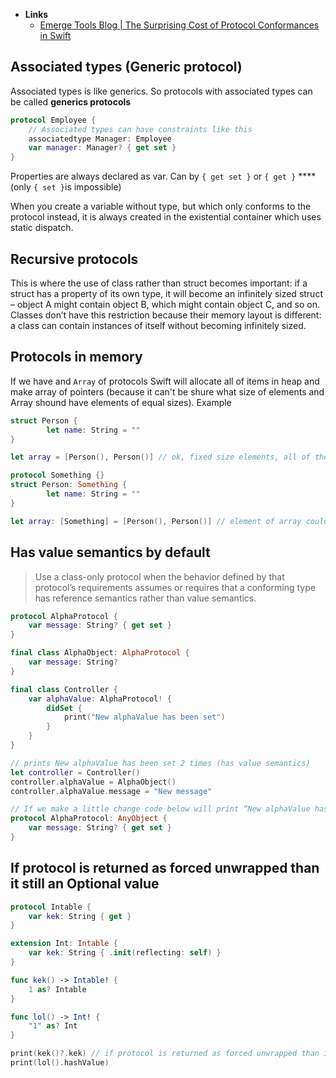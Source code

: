 
- **Links**
	- [Emerge Tools Blog | The Surprising Cost of Protocol Conformances in Swift](https://www.emergetools.com/blog/posts/SwiftProtocolConformance)

## Associated types (Generic protocol)

Associated types is like generics. So protocols with associated types can be called **generics protocols**

```swift
protocol Employee {
	// Associated types can have constraints like this
	associatedtype Manager: Employee
	var manager: Manager? { get set }
}
```

Properties are always declared as var. Can by `{ get set }` or `{ get }` ****(only `{ set }`is impossible)

When you create a variable without type, but which only conforms to the protocol instead, it is always created in the existential container which uses static dispatch.

## Recursive protocols

This is where the use of class rather than struct becomes important: if a struct has a property of its own type, it will become an infinitely sized struct – object A might contain object B, which might contain object C, and so on. Classes don’t have this restriction because their memory layout is different: a class can contain instances of itself without becoming infinitely sized.

## Protocols in memory

If we have and `Array` of protocols Swift will allocate all of items in heap and make array of pointers (because it can't be shure what size of elements and Array shound have elements of equal sizes). Example

```swift
struct Person {
		let name: String = ""
}

let array = [Person(), Person()] // ok, fixed size elements, all of them on stack

protocol Something {}
struct Person: Something {
		let name: String = ""
}

let array: [Something] = [Person(), Person()] // element of array could be anything: struct, class, Int, etc. so swift allocates every in heap
```

## Has value semantics by default

> Use a class-only protocol when the behavior defined by that protocol’s requirements assumes or requires that a conforming type has reference semantics rather than value semantics.

```swift
protocol AlphaProtocol {
    var message: String? { get set }
}

final class AlphaObject: AlphaProtocol {
    var message: String?
}

final class Controller {
    var alphaValue: AlphaProtocol! {
        didSet {
            print("New alphaValue has been set")
        }
    }
}

// prints New alphaValue has been set 2 times (has value semantics)
let controller = Controller()
controller.alphaValue = AlphaObject()
controller.alphaValue.message = "New message"

// If we make a little change code below will print “New alphaValue has been set” one time so it has reference semantics
protocol AlphaProtocol: AnyObject {
    var message: String? { get set }
}
```

## If protocol is returned as forced unwrapped than it still an Optional value

```swift
protocol Intable {
    var kek: String { get }
}

extension Int: Intable {
    var kek: String { .init(reflecting: self) }
}

func kek() -> Intable! {
    1 as? Intable
}

func lol() -> Int! {
    "1" as? Int
}

print(kek()?.kek) // if protocol is returned as forced unwrapped than it still an Optional value
print(lol().hashValue)
```